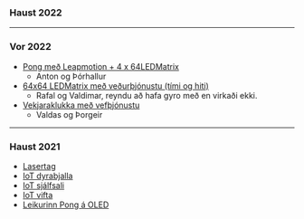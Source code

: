 ### Haust 2022


---

### Vor 2022
- [Pong með Leapmotion + 4 x 64LEDMatrix](https://github.com/Anton-Benediktsson/VESM3-V8)
    -  Anton og Þórhallur 
- [64x64 LEDMatrix með veðurþjónustu (tími og hiti)](https://github.com/RafalRo/VESM3)
     - Rafal og Valdimar, reyndu að hafa gyro með en virkaði ekki.
- [Vekjaraklukka með vefþjónustu](https://github.com/valdaska21/VESM2V-TH-05CU-Lokaverkefni) 
    -  Valdas og Þorgeir

<!--
- [OPENCV + facerecognition + hátalara](https://github.com/Tiago-MiguelM/VESM3-VERK8)
     - Tiago og Finnur, virkaði ekki
- [RFID + OLED skráningarkerfi](https://github.com/AndresHaukur/VESM3)
     - virkaði ekki nema að einhverju leyti, Andrés og Úlfur 
-->

---

### Haust 2021
- [Lasertag](https://github.com/sveinnoli/vesm3_lokaverkefni)
- [IoT dyrabjalla](https://github.com/Andri1411/Verksmidja-III-lokaverk)
- [IoT sjálfsali](https://github.com/LukasMG/Lokaverkefni-VESM3)
- [IoT vifta](https://github.com/viktor-03/lokaverkefniVESM2021)
- [Leikurinn Pong á OLED](https://github.com/BirgirBragi/VESM3Lokaverkefni)
